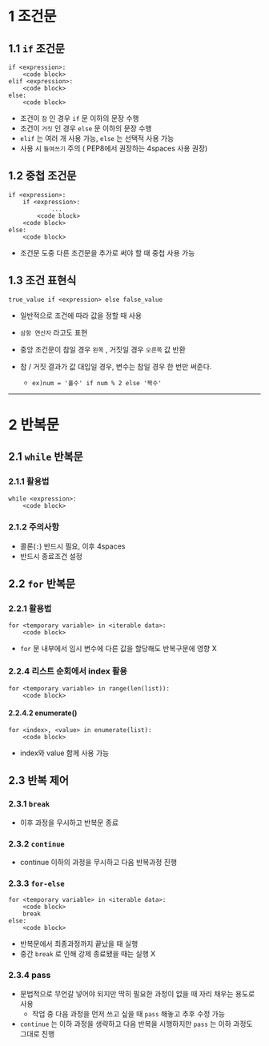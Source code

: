 # 1 조건문

## 1.1 `if` 조건문

```
if <expression>:
	<code block>
elif <expression>:
	<code block>
else:
	<code block>
```

- 조건이 `참` 인 경우 `if` 문 이하의 문장 수행
- 조건이 `거짓` 인 경우 `else` 문 이하의 문장 수행
- `elif` 는 여러 개 사용 가능, `else` 는 선택적 사용 가능
- 사용 시 `들여쓰기` 주의 ( PEP8에서 권장하는 4spaces 사용 권장)

## 1.2 중첩 조건문

```
if <expression>:
	if <expression>:
			...
		<code block>
	<code block>
else:
	<code block>
```

- 조건문 도중 다른 조건문을 추가로 써야 할 때 중첩 사용 가능

## 1.3 조건 표현식

```
true_value if <expression> else false_value
```

- 일반적으로 조건에 따라 값을 정할 때 사용

- `삼항 연산자` 라고도 표현

- 중앙 조건문이 참일 경우 `왼쪽` ,  거짓일 경우 `오른쪽`  값 반환

- 참 / 거짓 결과가 값 대입일 경우, 변수는 참일 경우 한 번만 써준다.

  - ```
    ex)num = '홀수' if num % 2 else '짝수'
    ```

---



# 2 반복문

## 2.1 `while` 반복문

### 2.1.1 활용법

```
while <expression>:
	<code block>
```

### 2.1.2 주의사항

- 콜론(`:`) 반드시 필요, 이후 4spaces
- 반드시 종료조건 설정

## 2.2 `for` 반복문

### 2.2.1 활용법

```
for <temporary variable> in <iterable data>:
	<code block>
```

- `for` 문 내부에서 임시 변수에 다른 값을 할당해도 반복구문에 영향 X

### 2.2.4 리스트 순회에서 index 활용

```
for <temporary variable> in range(len(list)):
	<code block>
```

#### 2.2.4.2 enumerate()

```
for <index>, <value> in enumerate(list):
	<code block>
```

- index와 value 함께 사용 가능

## 2.3 반복 제어

### 2.3.1 `break`

- 이후 과정을 무시하고 반복문 종료

### 2.3.2 `continue`

- continue 이하의 과정을 무시하고 다음 반복과정 진행

### 2.3.3 `for-else`

```
for <temporary variable> in <iterable data>:
	<code block>
	break
else:
	<code block>
```

- 반복문에서 최종과정까지 끝났을 때 실행
- 중간 `break` 로 인해 강제 종료됐을 때는 실행 X

### 2.3.4 pass

- 문법적으로 무언갈 넣어야 되지만 딱히 필요한 과정이 없을 때 자리 채우는 용도로 사용
  - 작업 중 다음 과정을 먼저 쓰고 싶을 때 `pass` 해놓고 추후 수정 가능
- `continue` 는 이하 과정을 생략하고 다음 반복을 시행하지만 `pass` 는 이하 과정도 그대로 진행